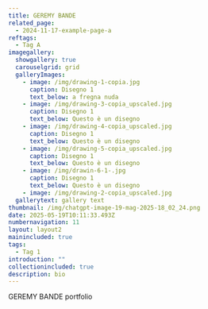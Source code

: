 ```yaml
---
title: GEREMY BANDE
related_page:
  - 2024-11-17-example-page-a
reftags:
  - Tag A
imagegallery:
  showgallery: true
  carouselgrid: grid
  galleryImages:
    - image: /img/drawing-1-copia.jpg
      caption: Disegno 1
      text_below: a fregna nuda
    - image: /img/drawing-3-copia_upscaled.jpg
      caption: Disegno 1
      text_below: Questo è un disegno
    - image: /img/drawing-4-copia_upscaled.jpg
      caption: Disegno 1
      text_below: Questo è un disegno
    - image: /img/drawing-5-copia_upscaled.jpg
      caption: Disegno 1
      text_below: Questo è un disegno
    - image: /img/drawin-6-1-.jpg
      caption: Disegno 1
      text_below: Questo è un disegno
    - image: /img/drawing-2-copia_upscaled.jpg
  gallerytext: gallery text
thumbnail: /img/chatgpt-image-19-mag-2025-18_02_24.png
date: 2025-05-19T10:11:33.493Z
numbernavigation: 11
layout: layout2
mainincluded: true
tags:
  - Tag 1
introduction: ""
collectionincluded: true
description: bio
---
```

GEREMY BANDE portfolio
